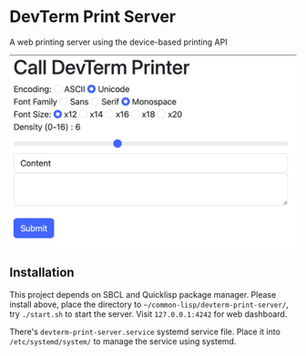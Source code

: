 # DevTerm Print Server

A web printing server using the device-based printing API

![screenshot](screenshot.png)

## Installation

This project depends on SBCL and Quicklisp package manager. Please install above, place the directory to `~/common-lisp/devterm-print-server/`, try `./start.sh` to start the server. Visit `127.0.0.1:4242` for web dashboard.

There's `devterm-print-server.service` systemd service file. Place it into `/etc/systemd/system/` to manage the service using systemd.
